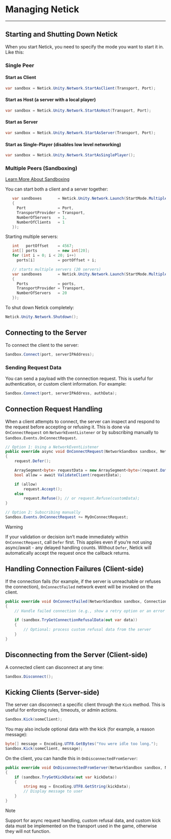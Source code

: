 # Managing Netick

---

## Starting and Shutting Down Netick

When you start Netick, you need to specify the mode you want to start it in. Like this:

### Single Peer

#### Start as Client

```csharp
var sandbox = Netick.Unity.Network.StartAsClient(Transport, Port);
```

#### Start as Host (a server with a local player)

```csharp
var sandbox = Netick.Unity.Network.StartAsHost(Transport, Port);
```

#### Start as Server

```csharp
var sandbox = Netick.Unity.Network.StartAsServer(Transport, Port);
```

#### Start as Single-Player (disables low level networking)

```csharp
var sandbox = Netick.Unity.Network.StartAsSinglePlayer();
```

### Multiple Peers (Sandboxing)

[Learn More About Sandboxing](sandboxing.md)

You can start both a client and a server together:

```csharp
   var sandboxes       = Netick.Unity.Network.Launch(StartMode.MultiplePeers, new LaunchData()
   {
     Port              = Port,
     TransportProvider = Transport,
     NumberOfServers   = 1,
     NumberOfClients   = 1
   });
```

Starting multiple servers:

```csharp
   int   portOffset    = 4567;
   int[] ports         = new int[20];
   for (int i = 0; i < 20; i++)
     ports[i]          = portOffset + i;

   // starts multiple servers (20 servers)
   var sandboxes       = Netick.Unity.Network.Launch(StartMode.MultiplePeers, new LaunchData()
   {
     Ports             = ports,
     TransportProvider = Transport,
     NumberOfServers   = 20
   });
```

To shut down Netick completely:

```csharp
Netick.Unity.Network.Shutdown();
```


## Connecting to the Server

To connect the client to the server:

```csharp
Sandbox.Connect(port, serverIPAddress);
```

### Sending Request Data

You can send a payload with the connection request. This is useful for authentication, or custom client information. For example:

```cs
Sandbox.Connect(port, serverIPAddress, authData);
```

## Connection Request Handling

When a client attempts to connect, the server can inspect and respond to the request before accepting or refusing it.
This is done via `OnConnectRequest` on `NetworkEventListener` or by subscribing manually to `Sandbox.Events.OnConnectRequest`.


```cs
// Option 1: Using a NetworkEventListener
public override async void OnConnectRequest(NetworkSandbox sandbox, NetworkConnectionRequest request)
{
    request.Defer();

    ArraySegment<byte> requestData = new ArraySegment<byte>(request.Data, 0, request.DataLength);
    bool allow = await ValidateClient(requestData);

    if (allow)
        request.Accept();
    else
        request.Refuse(); // or request.Refuse(customData);
}

// Option 2: Subscribing manually
Sandbox.Events.OnConnectRequest += MyOnConnectRequest;
```

> [!WARNING]
> If your validation or decision isn’t made immediately within `OnConnectRequest`, call `Defer` first. This applies even if you’re not using async/await - any delayed handling counts. Without `Defer`, Netick will automatically accept the request once the callback returns.

## Handling Connection Failures (Client-side)

If the connection fails (for example, if the server is unreachable or refuses the connection),
`OnConnectFailed` network event will be invoked on the client.

```cs
public override void OnConnectFailed(NetworkSandbox sandbox, ConnectionFailedReason reason)
{
    // Handle failed connection (e.g., show a retry option or an error message)

    if (sandbox.TryGetConnectionRefusalData(out var data))
    {
        // Optional: process custom refusal data from the server
    }
}
```

## Disconnecting from the Server (Client-side)

A connected client can disconnect at any time:
```cs
Sandbox.Disconnect();
```

## Kicking Clients (Server-side)

The server can disconnect a specific client through the `Kick` method.
This is useful for enforcing rules, timeouts, or admin actions.

```cs
Sandbox.Kick(someClient);
```

You may also include optional data with the kick (for example, a reason message):
```cs
byte[] message = Encoding.UTF8.GetBytes("You were idle too long.");
Sandbox.Kick(someClient, message);
```

On the client, you can handle this in `OnDisconnectedFromServer`:

```cs
public override void OnDisconnectedFromServer(NetworkSandbox sandbox, NetworkConnection server, TransportDisconnectReason reason)
{
    if (sandbox.TryGetKickData(out var kickData))
    {
        string msg = Encoding.UTF8.GetString(kickData);
        // Display message to user
    }
}
```

> [!Note]
> Support for async request handling, custom refusal data, and custom kick data must be implemented on the transport used in the game, otherwise they will not function.


